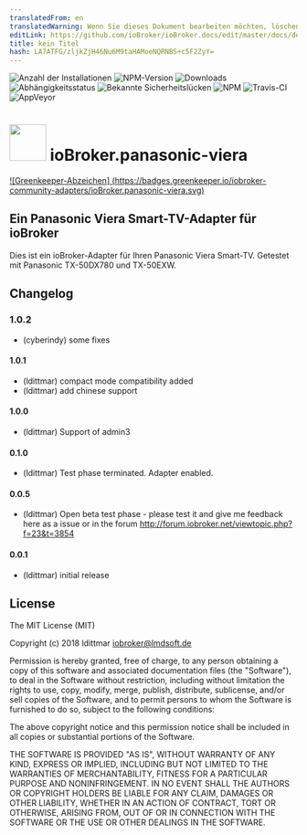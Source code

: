 ```yaml
---
translatedFrom: en
translatedWarning: Wenn Sie dieses Dokument bearbeiten möchten, löschen Sie bitte das Feld "translationsFrom". Andernfalls wird dieses Dokument automatisch erneut übersetzt
editLink: https://github.com/ioBroker/ioBroker.docs/edit/master/docs/de/adapterref/iobroker.panasonic-viera/README.md
title: kein Titel
hash: LA7ATFG/zljkZjH46Nu6M9taHAMoeNQRNBS+c5F2ZyY=
---
```

![Anzahl der Installationen](http://iobroker.live/badges/panasonic-viera-stable.svg)
![NPM-Version](http://img.shields.io/npm/v/iobroker.panasonic-viera.svg)
![Downloads](https://img.shields.io/npm/dm/iobroker.panasonic-viera.svg)
![Abhängigkeitsstatus](https://img.shields.io/david/iobroker-community-adapters/iobroker.panasonic-viera.svg)
![Bekannte Sicherheitslücken](https://snyk.io/test/github/iobroker-community-adapters/ioBroker.panasonic-viera/badge.svg)
![NPM](https://nodei.co/npm/iobroker.panasonic-viera.png?downloads=true)
![Travis-CI](http://img.shields.io/travis/iobroker-community-adapters/ioBroker.panasonic-viera/master.svg)
![AppVeyor](https://ci.appveyor.com/api/projects/status/github/iobroker-community-adapters/ioBroker.panasonic-viera?branch=master&svg=true)

<h1><img src="https://raw.githubusercontent.com/iobroker-community-adapters/ioBroker.panasonic-viera/master/admin/panasonic-viera.png" width="64"/> ioBroker.panasonic-viera </h1>

[![Greenkeeper-Abzeichen] (https://badges.greenkeeper.io/iobroker-community-adapters/ioBroker.panasonic-viera.svg)](https://greenkeeper.io/)

## Ein Panasonic Viera Smart-TV-Adapter für ioBroker
Dies ist ein ioBroker-Adapter für Ihren Panasonic Viera Smart-TV. Getestet mit Panasonic TX-50DX780 und TX-50EXW.

## Changelog

### 1.0.2
* (cyberindy) some fixes

#### 1.0.1
* (ldittmar) compact mode compatibility added
* (ldittmar) add chinese support

#### 1.0.0
* (ldittmar) Support of admin3

#### 0.1.0
* (ldittmar) Test phase terminated. Adapter enabled.

#### 0.0.5
* (ldittmar) Open beta test phase - please test it and give me feedback here as a issue or in the forum http://forum.iobroker.net/viewtopic.php?f=23&t=3854

#### 0.0.1
* (ldittmar) initial release

## License
The MIT License (MIT)

Copyright (c) 2018 ldittmar <iobroker@lmdsoft.de>

Permission is hereby granted, free of charge, to any person obtaining a copy
of this software and associated documentation files (the "Software"), to deal
in the Software without restriction, including without limitation the rights
to use, copy, modify, merge, publish, distribute, sublicense, and/or sell
copies of the Software, and to permit persons to whom the Software is
furnished to do so, subject to the following conditions:

The above copyright notice and this permission notice shall be included in
all copies or substantial portions of the Software.

THE SOFTWARE IS PROVIDED "AS IS", WITHOUT WARRANTY OF ANY KIND, EXPRESS OR
IMPLIED, INCLUDING BUT NOT LIMITED TO THE WARRANTIES OF MERCHANTABILITY,
FITNESS FOR A PARTICULAR PURPOSE AND NONINFRINGEMENT. IN NO EVENT SHALL THE
AUTHORS OR COPYRIGHT HOLDERS BE LIABLE FOR ANY CLAIM, DAMAGES OR OTHER
LIABILITY, WHETHER IN AN ACTION OF CONTRACT, TORT OR OTHERWISE, ARISING FROM,
OUT OF OR IN CONNECTION WITH THE SOFTWARE OR THE USE OR OTHER DEALINGS IN
THE SOFTWARE.